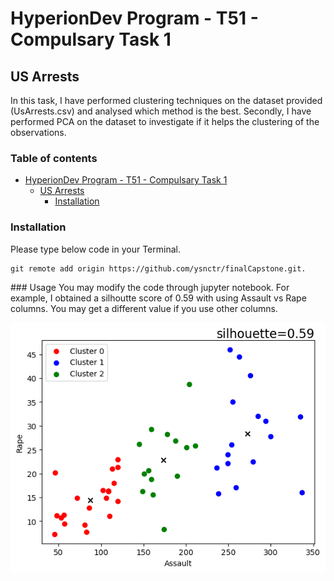 # HyperionDev Program - T51 - Compulsary Task 1

## US Arrests 

In this task, I have performed clustering techniques on the dataset provided (UsArrests.csv) and analysed which method is the best. Secondly, I have performed PCA on the dataset to investigate if it helps the clustering of the observations.

### Table of contents

- [HyperionDev Program - T51 - Compulsary Task 1](#hyperiondev-program---t51---compulsary-task-1)
  * [US Arrests](#us-arrests)
    + [Installation](#installation)


### Installation 
Please type below code in your Terminal. 
```
git remote add origin https://github.com/ysnctr/finalCapstone.git.
```

### Usage
You may modify the code through jupyter notebook. For example, I obtained a silhoutte score of 0.59 with using Assault vs Rape columns. You may get a different value if you use other columns. 

<picture>
  <source media="(prefers-color-scheme: dark)" srcset="/assets/images/silhoutteScore.png">
  <img alt="Silhoutte score and distribution of classes on assault vs rape data." src="/assets/images/silhoutteScore.png">
</picture>

